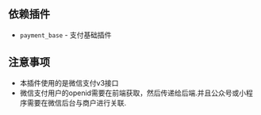## 依赖插件

- `payment_base` - 支付基础插件

## 注意事项

- 本插件使用的是微信支付v3接口
- 微信支付用户的openid需要在前端获取，然后传递给后端.并且公众号或小程序需要在微信后台与商户进行关联.
